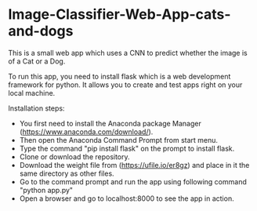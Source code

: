 # Image-Classifier-Web-App-cats-and-dogs

This is a small web app which uses a CNN to predict whether the image is of a Cat or a Dog.

To run this app, you need to install flask which is a web development framework for python.
It allows you to create and test apps right on your local machine.

Installation steps:

- You first need to install the Anaconda package Manager (https://www.anaconda.com/download/).
- Then open the Anaconda Command Prompt from start menu.
- Type the command "pip install flask" on the prompt to install flask.
- Clone or download the repository.
- Download the weight file from (https://ufile.io/er8gz) and place in it the same directory as other files.
- Go to the command prompt and run the app using following command
  "python app.py"
- Open a browser and go to localhost:8000 to see the app in action.
